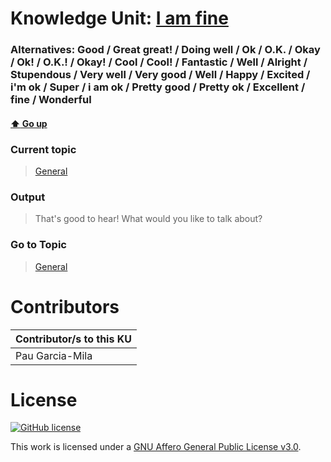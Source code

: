 # Knowledge Unit: [I am fine](../../knowledge_units/general/i-am-fine.md)
### Alternatives:   Good   /  Great great!   /  Doing well   /  Ok   /  O.K.   /  Okay   /  Ok!   /  O.K.!   /  Okay!   /  Cool   /  Cool!   /  Fantastic   /  Well   /  Alright   /  Stupendous   /  Very well   /  Very good   /  Well   /  Happy   /  Excited   /  i&#039;m ok   /  Super   /  i am ok   /  Pretty good   /  Pretty ok   /  Excellent   /  fine   /  Wonderful 
#### [:arrow_up: Go up](../../topics/general.md)
### Current topic
> [General](../../topics/general.md)
### Output
> That&#039;s good to hear! What would you like to talk about?
### Go to Topic
> [General](../../topics/general.md)


# Contributors

| Contributor/s to this KU |
| - | 
| Pau Garcia-Mila |

# License
[![GitHub license](https://img.shields.io/github/license/inbrainz/cerebro)](https://github.com/inbrainz/cerebro/blob/master/LICENSE)

This work is licensed under a [GNU Affero General Public License v3.0](https://www.gnu.org/licenses/agpl-3.0.txt).